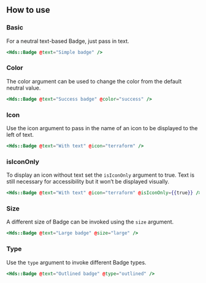 ## How to use

### Basic

For a neutral text-based Badge, just pass in text.

```handlebars
<Hds::Badge @text="Simple badge" />
```

### Color

The color argument can be used to change the color from the default neutral value.

```handlebars
<Hds::Badge @text="Success badge" @color="success" />
```

### Icon

Use the icon argument to pass in the name of an icon to be displayed to the left of text.

```handlebars
<Hds::Badge @text="With text" @icon="terraform" />
```

### isIconOnly

To display an icon without text set the `isIconOnly` argument to true. Text is still necessary for accessibility but it won’t be displayed visually.

```handlebars
<Hds::Badge @text="With text" @icon="terraform" @isIconOnly={{true}} />
```

### Size

A different size of Badge can be invoked using the `size` argument.

```handlebars
<Hds::Badge @text="Large badge" @size="large" />
```

### Type

Use the `type` argument to invoke different Badge types.

```handlebars
<Hds::Badge @text="Outlined badge" @type="outlined" />
```